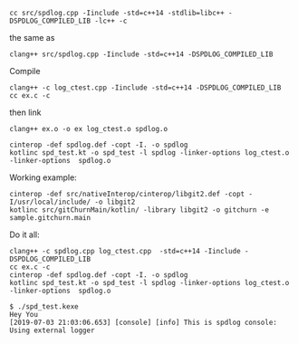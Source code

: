 	cc src/spdlog.cpp -Iinclude -std=c++14 -stdlib=libc++ -DSPDLOG_COMPILED_LIB -lc++ -c
the same as

	clang++ src/spdlog.cpp -Iinclude -std=c++14 -DSPDLOG_COMPILED_LIB
	
Compile

    clang++ -c log_ctest.cpp -Iinclude -std=c++14 -DSPDLOG_COMPILED_LIB
    cc ex.c -c
 
then link

    clang++ ex.o -o ex log_ctest.o spdlog.o 

    cinterop -def spdlog.def -copt -I. -o spdlog
    kotlinc spd_test.kt -o spd_test -l spdlog -linker-options log_ctest.o -linker-options  spdlog.o

Working example: 
    
    cinterop -def src/nativeInterop/cinterop/libgit2.def -copt -I/usr/local/include/ -o libgit2
    kotlinc src/gitChurnMain/kotlin/ -library libgit2 -o gitchurn -e sample.gitchurn.main
    
Do it all:

    clang++ -c spdlog.cpp log_ctest.cpp  -std=c++14 -Iinclude -DSPDLOG_COMPILED_LIB
    cc ex.c -c
    cinterop -def spdlog.def -copt -I. -o spdlog
    kotlinc spd_test.kt -o spd_test -l spdlog -linker-options log_ctest.o -linker-options  spdlog.o

    $ ./spd_test.kexe 
    Hey You
    [2019-07-03 21:03:06.653] [console] [info] This is spdlog console: Using external logger



